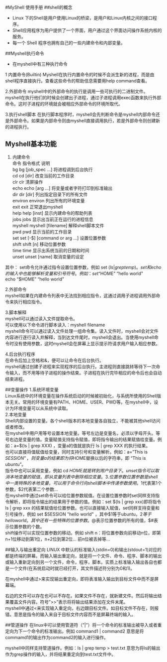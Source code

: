 #MyShell 使用手册
##shell的概念
- Linux 下的Shell是用户使用Linux的桥梁，是用户和Linux内核之间的接口程序。
- Shell应用程序为用户提供了一个界面，用户通过这个界面访问操作系统内核的服务。
- 每一个 Shell 程序也拥有自己的一些内建命令和内部变量。 

##Myshell执行命令
- 在myshell中有三种执行命令

1 内置命令(Builtin)
   Myshell在执行内置命令的时候不会派生新的进程，而是由shell程序直接执行。查看这些命令的帮助信息需要用help command查看。

2.外部命令
   myshell中的外部命令的执行是调用一些可执行的二进制文件。myshell在执行他们的时候会创建出子进程，通过子进程调用exec函数来执行外部命令。这时子进程的环境就会被相应外部命令的环境所取代。

3.执行shell脚本
	在执行脚本程序时，myshell会先判断命令是myshell内部命令还是外部命令。如果是内部命令则由myshell直接调用执行，若是外部命令则创建新的进程执行。

## Myshell基本功能
1. 内建命令  
命令      指令格式                        说明  
bg      bg [job_spec ...]           将进程调到后台执行  
cd      cd [dir]                    改变当前的工作目录  
clr     clr                         清屏操作  
echo    echo [arg ...]              将变量或者字符打印到标准输出  
dir dir [dir]                       列出指定目录下的所有文件  
environ environ                     列出所有的环境变量  
exit    exit                        正常退出myshell  
help    help [inst]                 显示内建命令的帮助列表  
jobs    jobs                        显示出当前正在运行的进程信息  
myshell myshell [filename]          解释shell脚本文件  
pwd     pwd                         显示当前的工作目录  
set set [-$] [command or arg ...]   设置位置参数  
shift   shift [n]                   移动位置参数  
time    time                        显示出系统当前的日期和时间  
unset   unset [name]                取消变量的设定  

其中：
set命令允许通过指令设置位置参数，例如 set $(ls | grep temp)。  
set和echo的输入中也能够解析变量和引号符号。  
例如：  
set “$HOME” “hello world”  
echo “$HOME” “hello world”  

2.外部命令  
	myshell如果在内建命令列表中无法找到相应指令，这通过调用子进程调用外部命令来执行相应指令。  

3.脚本解释  
	myshell可以通过读入文件提取命令。  
可以使用以下命令进行脚本读入：myshell filename  
myshell命令可以通过读入文件处理一组命令集。读入文件时，myshell会对文件内容进行逐行读入并解释，当到达文件尾时，myshell会退出。当使用myshell命令时没有使用参数，这时myshell会在屏幕上显示提示符请求用户输入相应参数。  

4.后台执行程序  
	在命令后加上空格和&，便可以让命令在后台执行。  
	myshell通过创建子进程来实现程序的后台执行。主进程则直接跳转等待下一次命令输入，而不用等待子进程的操作结束。子进程在执行完毕相应的命令后也会自动结束进程。  

##变量操作
1.系统环境变量  
	Linux系统中的环境变量在操作系统启动的时候被初始化，与系统所使用的Shell版本无关。常用的环境变量有PATH、HOME、USER、PWD等。在myshell中，设计为环境变量可以从系统中读取。  
2.本地变量  
	Shell内部设置的变量。各个shell版本的本地变量各自独立，不能被其他shell访问或者修改。  
	在myshell中用户用等号设置本地变量。等号左边是变量名，必须以字母开头。等号右边是变量的值。变量赋值支持指令赋值，即将指令输出的结果赋值给变量。例如：a=$(ls | grep XXX) ，变量a的值就是执行 ls | grep XXX 的执行结果。  
	也可以直接将值赋值给变量，同时支持引号和变量解析。例如：a=”This is $SESSION”，则变量a的结果即为将$HOME替换以后的字符串，即 “This is ubuntu”。  
指令中也可以采用变量，例如 cd $HOME 就是转到用户目录下。  
	unset指令可以取消本地变量的赋值，即从变量列表中删除相应变量。  
3.位置参数  
	位置参数是shell中一类特殊的本地变量，可以用于命令行向shell脚本中传递参数使用。$1代表第1个参数，$2代表第二个参数…   
	在myshell中通过set命令可以给位置参数赋值。在设置位置参数时set同样支持指令解析，即将指令输出的结果用于参数的值。例如：set $(ls | grep xxx)即将指令ls | grep xxx 的结果赋值给位置参数。也可以直接输入赋值，set同样支持变量和引号操作，例如 set $SESSION "hello world" ，其中$1等于ubuntu，$2等于hello world。  
	其中还有一些特殊的位置参数。$@表示位置参数的所有的值，$#表示位置参数的个数。  
	shift操作可以实现位置参数的移动。例如 shift n：将位置参数向前移动n位，即第n+1位移动到第1位，n+2位到第2位… 前n位被丢掉等…  

##输入与输出重定向
LINUX 中默认的标准输入(stdin=0)和输出(stdout=1)对应的都是终端的屏幕。而输入输出重定向，就是将一个文件、命令、程序、脚本的输出或输入重新定向到另一个文件，命令，程序，脚本。实质上标准输入输出各自也都是一个文件(在系统启动时就已经打开，其文件描述符分别为0和1)。  

在myshell中通过>来实现输出重定向，即将表准输入输出到目标文件中而不是屏幕端。  

右边的文件可以存在也可以不存在。如果文件不存在，就新建文件。然后将输出结果覆盖文件内容。符号”>>”表示将将输出结果添加在文件末尾。  
myshell中通过<来实现输入重定向，右边跟目标文件。如目标文件不存在，则报错。意思是指令的输入来自于目标文件内容而不是屏幕终端的输入。  

##管道操作
在linux中可以使用管道符（”|”）将一个命令的标准输出被导入或者重定向为下一个命令的标准输出。例如 command1 | command2 意思是将commamd1的输出作为command2的输入进行操作。 

myshell中同样支持管道操作。例如：ls | grep temp > test.txt 意思为将ls的输出作为grep操作的输入，并将结果重定向到test.txt文件中。  
